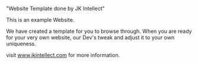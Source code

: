 "Website Template done by JK Intellect"

This is an example Website.

We have created a template for you to browse through. When you are ready for your very own website, our Dev's tweak and adjust it to your own uniqueness.

visit www.jkintellect.com for more information.
